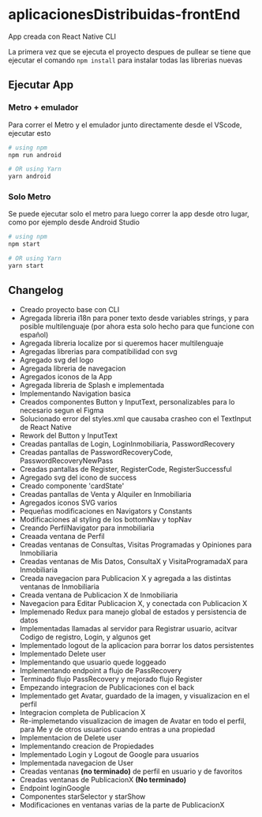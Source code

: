 # aplicacionesDistribuidas-frontEnd

App creada con React Native CLI

La primera vez que se ejecuta el proyecto despues de pullear se tiene que ejecutar el comando `npm install` para instalar todas las librerias nuevas

## Ejecutar App

### Metro + emulador
Para correr el Metro y el emulador junto directamente desde el VScode, ejecutar esto

```bash
# using npm
npm run android

# OR using Yarn
yarn android
```

### Solo Metro
Se puede ejecutar solo el metro para luego correr la app desde otro lugar, como por ejemplo desde Android Studio

```bash
# using npm
npm start

# OR using Yarn
yarn start
```

## Changelog

- Creado proyecto base con CLI
- Agregada libreria i18n para poner texto desde variables strings, y para posible multilenguaje (por ahora esta solo hecho para que funcione con español)
- Agregada libreria localize por si queremos hacer multilenguaje
- Agregadas librerias para compatibilidad con svg
- Agregado svg del logo
- Agregada libreria de navegacion
- Agregados iconos de la App
- Agregada libreria de Splash e implementada
- Implementando Navigation basica
- Creados componentes Button y InputText, personalizables para lo necesario segun el Figma
- Solucionado error del styles.xml que causaba crasheo con el TextInput de React Native
- Rework del Button y InputText
- Creadas pantallas de Login, LoginInmobiliaria, PasswordRecovery
- Creadas pantallas de PasswordRecoveryCode, PasswordRecoveryNewPass
- Creadas pantallas de Register, RegisterCode, RegisterSuccessful
- Agregado svg del icono de success
- Creado componente 'cardState'
- Creadas pantallas de Venta y Alquiler en Inmobiliaria
- Agregados iconos SVG varios
- Pequeñas modificaciones en Navigators y Constants
- Modificaciones al styling de los bottomNav y topNav
- Creando PerfilNavigator para inmobiliaria
- Creaada ventana de Perfil
- Creadas ventanas de Consultas, Visitas Programadas y Opiniones para Inmobiliaria
- Creadas ventanas de Mis Datos, ConsultaX y VisitaProgramadaX para Inmobiliaria
- Creada navegacion para Publicacion X y agregada a las distintas ventanas de Inmobiliaria
- Creada ventana de Publicacion X de Inmobiliaria
- Navegacion para Editar Publicacion X, y conectada con Publicacion X
- Implemenado Redux para manejo global de estados y persistencia de datos
- Implementadas llamadas al servidor para Registrar usuario, acitvar Codigo de registro, Login, y algunos get
- Implementado logout de la aplicacion para borrar los datos persistentes
- Implementado Delete user
- Implementando que usuario quede loggeado
- Implementando endpoint a flujo de PassRecovery
- Terminado flujo PassRecovery y mejorado flujo Register
- Empezando integracion de Publicaciones con el back
- Implementado get Avatar, guardado de la imagen, y visualizacion en el perfil
- Integracion completa de Publicacion X
- Re-implemetando visualizacion de imagen de Avatar en todo el perfil, para Me y de otros usuarios cuando entras a una propiedad
- Implementacion de Delete user
- Implementando creacion de Propiedades
- Implementado Login y Logout de Google para usuarios
- Implementada navegacion de User
- Creadas ventanas **(no terminado)** de perfil en usuario y de favoritos
- Creadas ventanas de PublicacionX **(No terminado)**
- Endpoint loginGoogle
- Componentes starSelector y starShow
- Modificaciones en ventanas varias de la parte de PublicacionX
